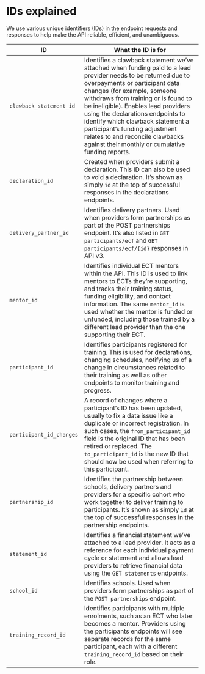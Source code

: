 # IDs explained

We use various unique identifiers (IDs) in the endpoint requests and responses to help make the API reliable, efficient, and unambiguous.

| ID                   | What the ID is for |
|---------------------------|------------------------|
| `clawback_statement_id`   | Identifies a clawback statement we’ve attached when funding paid to a lead provider needs to be returned due to overpayments or participant data changes (for example, someone withdraws from training or is found to be ineligible). Enables lead providers using the declarations endpoints to identify which clawback statement a participant’s funding adjustment relates to and reconcile clawbacks against their monthly or cumulative funding reports. |
| `declaration_id`          | Created when providers submit a declaration. This ID can also be used to void a declaration. It’s shown as simply `id` at the top of successful responses in the declarations endpoints. |
| `delivery_partner_id`     | Identifies delivery partners. Used when providers form partnerships as part of the POST partnerships endpoint. It’s also listed in `GET participants/ecf` and `GET participants/ecf/{id}` responses in API v3. |
| `mentor_id`               | Identifies individual ECT mentors within the API. This ID is used to link mentors to ECTs they’re supporting, and tracks their training status, funding eligibility, and contact information. The same `mentor_id` is used whether the mentor is funded or unfunded, including those trained by a different lead provider than the one supporting their ECT. |
| `participant_id`          | Identifies participants registered for training. This is used for declarations, changing schedules, notifying us of a change in circumstances related to their training as well as other endpoints to monitor training and progress. |
| `participant_id_changes`  | A record of changes where a participant’s ID has been updated, usually to fix a data issue like a duplicate or incorrect registration. In such cases, the `from_participant_id` field is the original ID that has been retired or replaced. The `to_participant_id` is the new ID that should now be used when referring to this participant. |
| `partnership_id`          | Identifies the partnership between schools, delivery partners and providers for a specific cohort who work together to deliver training to participants. It’s shown as simply `id` at the top of successful responses in the partnership endpoints. |
| `statement_id`            | Identifies a financial statement we’ve attached to a lead provider. It acts as a reference for each individual payment cycle or statement and allows lead providers to retrieve financial data using the `GET statements` endpoints. |
| `school_id`               | Identifies schools. Used when providers form partnerships as part of the `POST partnerships` endpoint. |
| `training_record_id`      | Identifies participants with multiple enrolments, such as an ECT who later becomes a mentor. Providers using the participants endpoints will see separate records for the same participant, each with a different `training_record_id` based on their role. |
